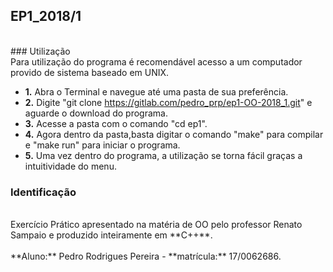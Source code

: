 ## EP1_2018/1
<br/>
### Utilização
<br/>
Para utilização do programa é recomendável acesso a um computador provido de sistema baseado em UNIX.<br/>

* **1.** Abra o Terminal e navegue até uma pasta de sua preferência.<br/>
* **2.** Digite "git clone https://gitlab.com/pedro_prp/ep1-OO-2018_1.git" e aguarde o download do programa.<br/>
* **3.** Acesse a pasta com o comando "cd ep1".<br/>
* **4.** Agora dentro da pasta,basta digitar o comando "make" para compilar e "make run" para iniciar o programa.<br/>
* **5.** Uma vez dentro do programa, a utilização se torna fácil graças a intuitividade do menu.<br/>

### Identificação
<br/>
Exercício Prático apresentado na matéria de OO pelo professor Renato Sampaio e produzido inteiramente em **C++**.<br/>
<br/>**Aluno:** Pedro Rodrigues Pereira - **matrícula:** 17/0062686.<br/>
